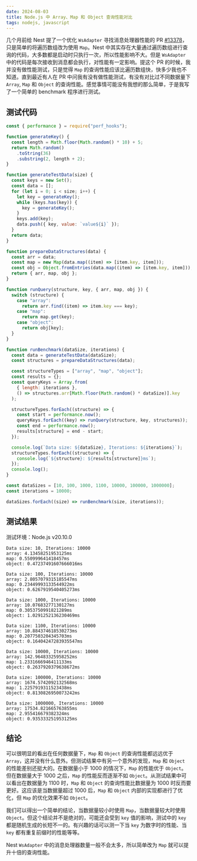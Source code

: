 ```yaml
---
date: 2024-08-03
title: Node.js 中 Array、Map 和 Object 查询性能对比
tags: nodejs, javascript
---
```


几个月前给 Nest 提了一个优化 `WsAdapter` 寻找消息处理器性能的 PR [#13378](https://github.com/nestjs/nest/pull/13378)，只是简单的将遍历数组改为使用 `Map`。Nest 中其实存在大量通过遍历数组进行查询的代码，大多数都是启动时只执行一次，所以性能影响不大。但是 `WsAdapter` 中的代码是每次接收到消息都会执行，对性能有一定影响。提这个 PR 的时候，我并没有做性能测试，只是觉得 `Map` 的查询性能应该比遍历数组快，快多少我也不知道。直到最近有人在 PR 中问我有没有做性能测试，有没有对比过不同数据量下 `Array`, `Map` 和 `Object` 的查询性能。感觉事情可能没有我想的那么简单，于是我写了一个简单的 benchmark 程序进行测试。

## 测试代码

```javascript
const { performance } = require("perf_hooks");

function generateKey() {
  const length = Math.floor(Math.random() * 10) + 5;
  return Math.random()
    .toString(36)
    .substring(2, length + 2);
}

function generateTestData(size) {
  const keys = new Set();
  const data = [];
  for (let i = 0; i < size; i++) {
    let key = generateKey();
    while (keys.has(key)) {
      key = generateKey();
    }
    keys.add(key);
    data.push({ key, value: `value${i}` });
  }
  return data;
}

function prepareDataStructures(data) {
  const arr = data;
  const map = new Map(data.map((item) => [item.key, item]));
  const obj = Object.fromEntries(data.map((item) => [item.key, item]));
  return { arr, map, obj };
}

function runQuery(structure, key, { arr, map, obj }) {
  switch (structure) {
    case "array":
      return arr.find((item) => item.key === key);
    case "map":
      return map.get(key);
    case "object":
      return obj[key];
  }
}

function runBenchmark(dataSize, iterations) {
  const data = generateTestData(dataSize);
  const structures = prepareDataStructures(data);

  const structureTypes = ["array", "map", "object"];
  const results = {};
  const queryKeys = Array.from(
    { length: iterations },
    () => structures.arr[Math.floor(Math.random() * dataSize)].key
  );

  structureTypes.forEach((structure) => {
    const start = performance.now();
    queryKeys.forEach((key) => runQuery(structure, key, structures));
    const end = performance.now();
    results[structure] = end - start;
  });

  console.log(`Data size: ${dataSize}, Iterations: ${iterations}`);
  structureTypes.forEach((structure) => {
    console.log(`${structure}: ${results[structure]}ms`);
  });
  console.log();
}

const dataSizes = [10, 100, 1000, 1100, 10000, 100000, 1000000];
const iterations = 10000;

dataSizes.forEach((size) => runBenchmark(size, iterations));
```

## 测试结果

测试环境：Node.js v20.10.0

```
Data size: 10, Iterations: 10000
array: 4.13458251953125ms
map: 0.550999641418457ms
object: 0.47237491607666016ms

Data size: 100, Iterations: 10000
array: 2.8057079315185547ms
map: 0.23449993133544922ms
object: 0.6267919540405273ms

Data size: 1000, Iterations: 10000
array: 10.07683277130127ms
map: 0.3053750991821289ms
object: 1.0291252136230469ms

Data size: 1100, Iterations: 10000
array: 10.884374618530273ms
map: 0.2077503204345703ms
object: 0.16404247283935547ms

Data size: 10000, Iterations: 10000
array: 142.96483325958252ms
map: 1.2331666946411133ms
object: 0.2637920379638672ms

Data size: 100000, Iterations: 10000
array: 1674.5742092132568ms
map: 1.2257919311523438ms
object: 0.8130826950073242ms

Data size: 1000000, Iterations: 10000
array: 17534.821665763855ms
map: 2.955416679382324ms
object: 0.935333251953125ms
```

## 结论

可以很明显的看出在任何数据量下，`Map` 和 `Object` 的查询性能都远远优于 `Array`，这并没有什么意外。但测试结果中有另一个意外的发现，`Map` 和 `Object` 的性能差别还挺大的。在数据量小于 1000 的情况下，`Map` 的性能优于 `Object`。但在数据量大于 1000 之后，`Map` 的性能反而逐渐不如 `Object`。从测试结果中可以看出在数据量为 1100 时，`Map` 和 `Object` 的查询性能比数据量为 1000 时反而要更好。这应该是当数据量超过 1000 后，`Map` 和 `Object` 内部的实现都进行了优化，但 `Map` 的优化效果不如 `Object`。

我们可以得出一个简单的结论，当数据量较小时使用 `Map`，当数据量较大时使用 `Object`。但这个结论并不是绝对的，可能还会受到 `key` 值的影响，测试中的 `key` 都是随机生成的长短不一的。有兴趣的话可以测一下当 `key` 为数字时的性能、当 `key` 都有重复前缀时的性能等等。

Nest `WsAdapter` 中的消息处理器数量一般不会太多，所以简单改为 `Map` 就可以提升十倍的查询性能。
